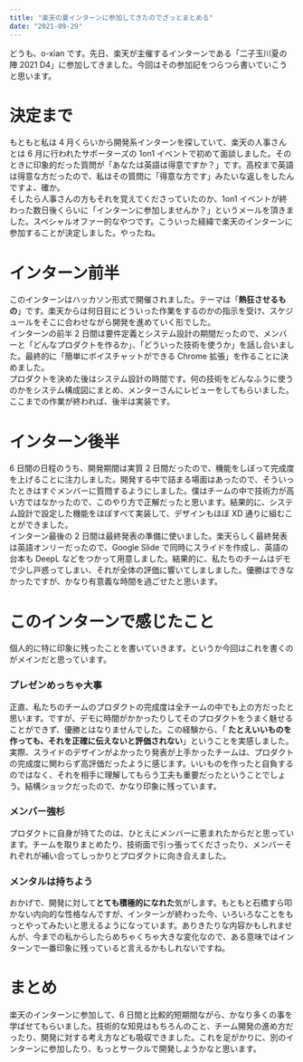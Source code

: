 ```yaml
---
title: "楽天の夏インターンに参加してきたのでざっとまとめる"
date: "2021-09-29"
---
```


どうも、o-xian です。先日、楽天が主催するインターンである「二子玉川夏の陣 2021 D4」に参加してきました。今回はその参加記をつらつら書いていこうと思います。

# 決定まで

もともと私は 4 月くらいから開発系インターンを探していて、楽天の人事さんとは 6 月に行われたサポーターズの 1on1 イベントで初めて面談しました。そのときに印象的だった質問が「あなたは英語は得意ですか？」です。高校まで英語は得意な方だったので、私はその質問に「得意な方です」みたいな返しをしたんですよ、確か。  
そしたら人事さんの方もそれを覚えてくださっていたのか、1on1 イベントが終わった数日後くらいに「インターンに参加しませんか？」というメールを頂きました。スペシャルオファー的なやつです。こういった経緯で楽天のインターンに参加することが決定しました。やったね。

# インターン前半

このインターンはハッカソン形式で開催されました。テーマは「**熱狂させるもの**」です。楽天からは何日目にどういった作業をするのかの指示を受け、スケジュールをそこに合わせながら開発を進めていく形でした。  
インターンの前半 2 日間は要件定義とシステム設計の期間だったので、メンバーと「どんなプロダクトを作るか」、「どういった技術を使うか」を話し合いました。最終的に「簡単にボイスチャットができる Chrome 拡張」を作ることに決めました。  
プロダクトを決めた後はシステム設計の時間です。何の技術をどんなふうに使うのかをシステム構成図にまとめ、メンターさんにレビューをしてもらいました。ここまでの作業が終われば、後半は実装です。

# インターン後半

6 日間の日程のうち、開発期間は実質 2 日間だったので、機能をしぼって完成度を上げることに注力しました。開発する中で詰まる場面はあったので、そういったときはすぐメンバーに質問するようにしました。僕はチームの中で技術力が高い方ではなかったので、このやり方で正解だったと思います。結果的に、システム設計で設定した機能をほぼすべて実装して、デザインもほぼ XD 通りに組むことができました。  
インターン最後の 2 日間は最終発表の準備に使いました。楽天らしく最終発表は英語オンリーだったので、Google Slide で同時にスライドを作成し、英語の台本も DeepL などをつかって用意しました。結果的に、私たちのチームはデモで少し戸惑ってしまい、それが全体の評価に響いてしましました。優勝はできなかったですが、かなり有意義な時間を過ごせたと思います。

# このインターンで感じたこと

個人的に特に印象に残ったことを書いていきます。というか今回はこれを書くのがメインだと思っています。

### プレゼンめっちゃ大事

正直、私たちのチームのプロダクトの完成度は全チームの中でも上の方だったと思います。ですが、デモに時間がかかったりしてそのプロダクトをうまく魅せることができず、優勝とはなりませんでした。この経験から、「 **たとえいいものを作っても、それを正確に伝えないと評価されない**」ということを実感しました。実際、スライドのデザインがよかったり発表が上手かったチームは、プロダクトの完成度に関わらず高評価だったように感じます。いいものを作ったと自負するのではなく、それを相手に理解してもらう工夫も重要だったということでしょう。結構ショックだったので、かなり印象に残っています。

### メンバー強杉

プロダクトに自身が持てたのは、ひとえにメンバーに恵まれたからだと思っています。チームを取りまとめたり、技術面で引っ張ってくださったり、メンバーそれぞれが補い合ってしっかりとプロダクトに向き合えました。

### メンタルは持ちよう

おかげで、開発に対して**とても積極的になれた**気がします。もともと石橋すら叩かない内向的な性格なんですが、インターンが終わった今、いろいろなことをもっとやってみたいと思えるようになっています。ありきたりな内容かもしれませんが、今までの私からしたらめちゃくちゃ大きな変化なので、ある意味ではインターンで一番印象に残っていると言えるかもしれないですね。

# まとめ

楽天のインターンに参加して、6 日間と比較的短期間ながら、かなり多くの事を学ばせてもらいました。技術的な知見はもちろんのこと、チーム開発の進め方だったり、開発に対する考え方なども吸収できました。これを足がかりに、別のインターンに参加したり、もっとサークルで開発しようかなと思います。

